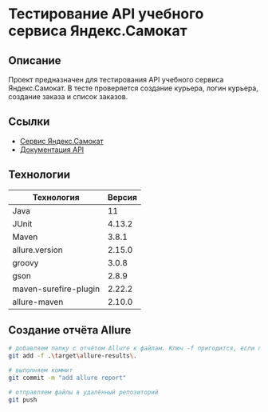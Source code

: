 # Тестирование API учебного сервиса Яндекс.Самокат

## Описание
Проект предназначен для тестирования API учебного сервиса Яндекс.Самокат. В тесте проверяется создание курьера, логин курьера, создание заказа и список заказов.

## Ссылки
- [Сервис Яндекс.Самокат](https://qa-scooter.praktikum-services.ru/)
- [Документация API](https://qa-scooter.praktikum-services.ru/docs/#api-Courier-Login)

## Технологии

| Технология                | Версия  |
|---------------------------|---------|
| Java                      | 11      |
| JUnit                     | 4.13.2  |
| Maven                     | 3.8.1   |
| allure.version            | 2.15.0  |
| groovy                    | 3.0.8   |
| gson                      | 2.8.9   |
| maven-surefire-plugin     | 2.22.2  |
| allure-maven              | 2.10.0  |

## Создание отчёта Allure

```sh
# добавляем папку с отчётом Allure к файлам. Ключ -f пригодится, если папка target указана в .gitignore
git add -f .\target\allure-results\.

# выполняем коммит
git commit -m "add allure report"

# отправляем файлы в удалённый репозиторий
git push
